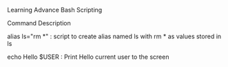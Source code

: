 Learning Advance Bash Scripting

Command                Description

alias ls="rm *"  : script to create alias named ls with rm * as values stored in ls

echo Hello $USER  : Print Hello current user to the screen

